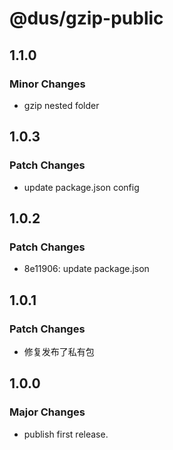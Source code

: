 # @dus/gzip-public

## 1.1.0

### Minor Changes

- gzip nested folder

## 1.0.3

### Patch Changes

- update package.json config

## 1.0.2

### Patch Changes

- 8e11906: update package.json

## 1.0.1

### Patch Changes

- 修复发布了私有包

## 1.0.0

### Major Changes

- publish first release.
